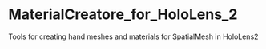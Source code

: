# MaterialCreatore_for_HoloLens_2
Tools for creating hand meshes and materials for SpatialMesh in HoloLens2
